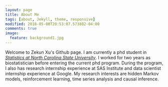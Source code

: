 ```yaml
---
layout: page
title: About Me
tags: [about, Jekyll, theme, responsive]
modified: 2018-05-08T20:53:07.573882-04:00
comments: true
image:
  feature: background1.jpg
---
```


Welcome to Zekun Xu's Github page. I am currently a phd student in [_Statistics at North Carolina State University_](http://www.stat.ncsu.edu/). I worked for two years as biostatistician before entering the current phd program. During the program, I also has research internship experience at SAS Institute and data scientist internship experience at Google. My research interests are hidden Markov models, reinforcement learning, time series analysis and causal inference.
